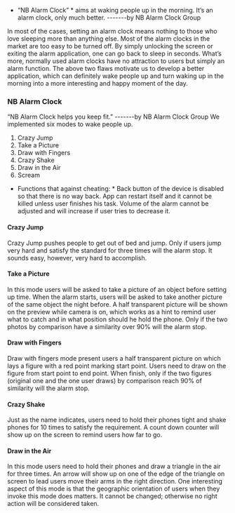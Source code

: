 * “NB Alarm Clock” * aims at waking people up in the morning. It’s an alarm clock, only much better. -------by NB Alarm Clock Group

In most of the cases, setting an alarm clock means nothing to those who love sleeping more than anything else. Most of the alarm clocks in the market are too easy to be turned off. By simply unlocking the screen or exiting the alarm application, one can go back to sleep in seconds. What’s more, normally used alarm clocks have no attraction to users but simply an alarm function. The above two flaws motivate us to develop a better application, which can definitely wake people up and turn waking up in the morning into a more interesting and happy moment of the day.

### NB Alarm Clock
“NB Alarm Clock helps you keep fit.” -------by NB Alarm Clock Group
We implemented six modes to wake people up.
1. Crazy Jump
2. Take a Picture
3. Draw with Fingers
4. Crazy Shake
5. Draw in the Air
6. Scream

* Functions that against cheating: *
Back button of the device is disabled so that there is no way back. App can restart itself and it cannot be killed unless user finishes his task. Volume of the alarm cannot be adjusted and will increase if user tries to decrease it.

#### Crazy Jump
Crazy Jump pushes people to get out of bed and jump. Only if users jump very hard and satisfy the standard for three times will the alarm stop. It sounds easy, however, very hard to accomplish. 

#### Take a Picture
In this mode users will be asked to take a picture of an object before setting up time. When the alarm starts, users will be asked to take another picture of the same object the night before. A half transparent picture will be shown on the preview while camera is on, which works as a hint to remind user what to catch and in what position should he hold the phone. Only if the two photos by comparison have a similarity over 90% will the alarm stop.
 
#### Draw with Fingers

Draw with fingers mode present users a half transparent picture on which lays a figure with a red point marking start point. Users need to draw on the figure from start point to end point. When finish, only if the two figures (original one and the one user draws) by comparison reach 90% of similarity will the alarm stop.

#### Crazy Shake
Just as the name indicates, users need to hold their phones tight and shake phones for 10 times to satisfy the requirement. A count down counter will show up on the screen to remind users how far to go.

#### Draw in the Air
In this mode users need to hold their phones and draw a triangle in the air for three times. An arrow will show up on one of the edge of the triangle on screen to lead users move their arms in the right direction. One interesting aspect of this mode is that the geographic orientation of users when they invoke this mode does matters. It cannot be changed; otherwise no right action will be considered taken.

